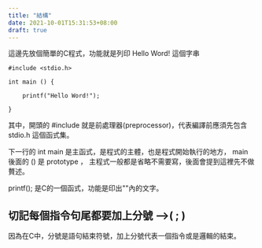 ```yaml
---
title: "結構"
date: 2021-10-01T15:31:53+08:00
draft: true
---
```

這邊先放個簡單的C程式，功能就是列印 Hello Word! 這個字串

```
#include <stdio.h>

int main () {

    printf("Hello Word!");

}
```
其中，開頭的 #include 就是前處理器(preprocessor)，代表編譯前應須先包含 stdio.h 這個函式集。

下一行的 int main 是主函式，是程式的主體，也是程式開始執行的地方， main 後面的 () 是 prototype ， 主程式一般都是省略不需要寫，後面會提到這裡先不做贅述。

printf(); 是C的一個函式，功能是印出""內的文字。


## 切記每個指令句尾都要加上分號 -->( ; )


因為在C中，分號是語句結束符號，加上分號代表一個指令或是邏輯的結束。
